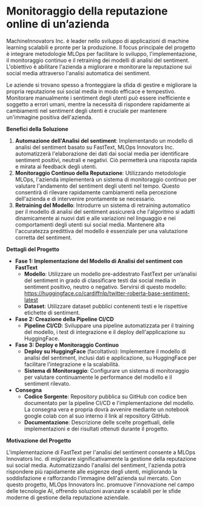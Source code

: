 # Monitoraggio della reputazione online di un’azienda

MachineInnovators Inc. è leader nello sviluppo di applicazioni di machine learning scalabili e pronte per la produzione. Il focus principale del progetto è integrare metodologie MLOps per facilitare lo sviluppo, l'implementazione, il monitoraggio continuo e il retraining dei modelli di analisi del sentiment. L'obiettivo è abilitare l'azienda a migliorare e monitorare la reputazione sui social media attraverso l'analisi automatica dei sentiment.

Le aziende si trovano spesso a fronteggiare la sfida di gestire e migliorare la propria reputazione sui social media in modo efficace e tempestivo. Monitorare manualmente i sentiment degli utenti può essere inefficiente e soggetto a errori umani, mentre la necessità di rispondere rapidamente ai cambiamenti nel sentiment degli utenti è cruciale per mantenere un'immagine positiva dell'azienda.

**Benefici della Soluzione**

1. **Automazione dell'Analisi del sentiment**: Implementando un modello di analisi del sentiment basato su FastText, MLOps Innovators Inc. automatizzerà l'elaborazione dei dati dai social media per identificare sentiment positivi, neutrali e negativi. Ciò permetterà una risposta rapida e mirata ai feedback degli utenti.
2. **Monitoraggio Continuo della Reputazione**: Utilizzando metodologie MLOps, l'azienda implementerà un sistema di monitoraggio continuo per valutare l'andamento del sentiment degli utenti nel tempo. Questo consentirà di rilevare rapidamente cambiamenti nella percezione dell'azienda e di intervenire prontamente se necessario.
3. **Retraining del Modello**: Introdurre un sistema di retraining automatico per il modello di analisi del sentiment assicurerà che l'algoritmo si adatti dinamicamente ai nuovi dati e alle variazioni nel linguaggio e nei comportamenti degli utenti sui social media. Mantenere alta l'accuratezza predittiva del modello è essenziale per una valutazione corretta del sentiment.

**Dettagli del Progetto**

- **Fase 1: Implementazione del Modello di Analisi del sentiment con FastText**
  - **Modello**: Utilizzare un modello pre-addestrato FastText per un’analisi del sentiment in grado di classificare testi dai social media in sentiment positivo, neutro o negativo. Servirsi di questo modello: <https://huggingface.co/cardiffnlp/twitter-roberta-base-sentiment-latest>
  - **Dataset**: Utilizzare dataset pubblici contenenti testi e le rispettive etichette di sentiment.
- **Fase 2: Creazione della Pipeline CI/CD**
  - **Pipeline CI/CD**: Sviluppare una pipeline automatizzata per il training del modello, i test di integrazione e il deploy dell'applicazione su HuggingFace.
- **Fase 3: Deploy e Monitoraggio Continuo**
  - **Deploy su HuggingFace** (facoltativo): Implementare il modello di analisi del sentiment, inclusi dati e applicazione, su HuggingFace per facilitare l'integrazione e la scalabilità.
  - **Sistema di Monitoraggio**: Configurare un sistema di monitoraggio per valutare continuamente le performance del modello e il sentiment rilevato.
- **Consegna**
  - **Codice Sorgente**: Repository pubblica su GitHub con codice ben documentato per la pipeline CI/CD e l'implementazione del modello. La consegna vera e propria dovrà avvenire mediante un notebook google colab con al suo interno il link al repository GitHub.
  - **Documentazione**: Descrizione delle scelte progettuali, delle implementazioni e dei risultati ottenuti durante il progetto.

**Motivazione del Progetto**

L'implementazione di FastText per l'analisi del sentiment consente a MLOps Innovators Inc. di migliorare significativamente la gestione della reputazione sui social media. Automatizzando l'analisi del sentiment, l'azienda potrà rispondere più rapidamente alle esigenze degli utenti, migliorando la soddisfazione e rafforzando l'immagine dell'azienda sul mercato. Con questo progetto, MLOps Innovators Inc. promuove l'innovazione nel campo delle tecnologie AI, offrendo soluzioni avanzate e scalabili per le sfide moderne di gestione della reputazione aziendale.